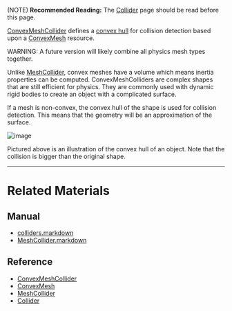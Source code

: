 (NOTE) **Recommended Reading:** The [Collider](https://github.com/zeroengineteam/ZeroDocs/blob/master/zero_editor_documentation/zeromanual/physics/colliders.markdown) page should be read before this page.

[ConvexMeshCollider](https://github.com/zeroengineteam/ZeroDocs/blob/master/code_reference/class_reference/ConvexMeshCollider.markdown) defines a [convex hull](https://en.wikipedia.org/wiki/Convex_hull ) for collision detection based upon a [ConvexMesh](https://github.com/zeroengineteam/ZeroDocs/blob/master/code_reference/class_reference/ConvexMesh.markdown) resource.

WARNING: A future version will likely combine all physics mesh types together.

Unlike [MeshCollider](https://github.com/zeroengineteam/ZeroDocs/blob/master/zero_editor_documentation/zeromanual/physics/colliders/MeshCollider.markdown), convex meshes have a volume which means inertia properties can be computed. ConvexMeshColliders are complex shapes that are still efficient for physics. They are commonly used with dynamic rigid bodies to create an object with a complicated surface.

If a mesh is non-convex, the convex hull of the shape is used for collision detection. This means that the geometry will be an approximation of the surface. 



![image](https://media.githubusercontent.com/media/zeroengineteam/ZeroFiles/master/doc_files/46628.png)


Pictured above is an illustration of the convex hull of an object. Note that the collision is bigger than the original shape.

---

 #  Related Materials
 ##  Manual
- [colliders.markdown](https://github.com/zeroengineteam/ZeroDocs/blob/master/zero_editor_documentation/zeromanual/physics/colliders.markdown)
- [MeshCollider.markdown](https://github.com/zeroengineteam/ZeroDocs/blob/master/zero_editor_documentation/zeromanual/physics/colliders/MeshCollider.markdown)
 ##  Reference
- [ConvexMeshCollider](https://github.com/zeroengineteam/ZeroDocs/blob/master/code_reference/class_reference/ConvexMeshCollider.markdown)
- [ConvexMesh](https://github.com/zeroengineteam/ZeroDocs/blob/master/code_reference/class_reference/ConvexMesh.markdown)
- [MeshCollider](https://github.com/zeroengineteam/ZeroDocs/blob/master/code_reference/class_reference/MeshCollider.markdown)
- [Collider](https://github.com/zeroengineteam/ZeroDocs/blob/master/code_reference/class_reference/Collider.markdown) 

 